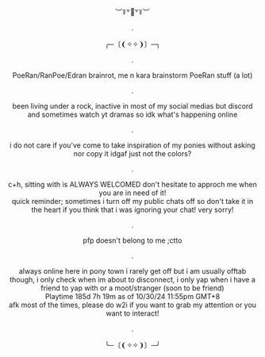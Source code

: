 
  
<div align="center">︶꒦꒷🍭꒷꒦︶

  .
  
<div align="center">  ╭─〔❨✧✧❩〕─╮

  
  .

  <div align="center"> PoeRan/RanPoe/Edran brainrot, me n kara brainstorm PoeRan stuff (a lot)

.
  
<div align="center"> been living under a rock, inactive in most of my social medias but discord and sometimes watch yt dramas so idk what's happening online
  
  .

<div align="center"> i do not care if you've come to take inspiration of my ponies without asking nor copy it idgaf just not the colors?
  
  .
  
<div align="center"> c+h, sitting with is ALWAYS WELCOMED don't hesitate to approch me when you are in need of it! 
<div align="center"> quick reminder; sometimes i turn off my public chats off so don't take it in the heart if you think that i was ignoring your chat! very sorry!

  .
<div align="center"> pfp doesn't belong to me ;ctto

  .
<div align="center"> always online here in pony town i rarely get off but i am usually offtab though, i only check when im about to disconnect, i only yap when i have a friend to yap with or a moot/stranger (soon to be friend)
<div align="center"> Playtime 185d 7h 19m as of 10/30/24 11:55pm GMT+8
<div align="center"> afk most of the times, please do w2i if you want to grab my attention or you want to interact!
  
  .

<div align="center">╰─〔❨✧✧❩〕─╯
